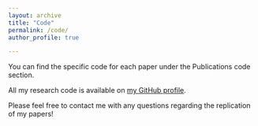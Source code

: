 ```yaml
---
layout: archive
title: "Code"
permalink: /code/
author_profile: true

---
```

  
You can find the specific code for each paper under the Publications code section.

All my research code is available on [my GitHub profile](https://github.com/aliciagarciasierra).

Please feel free to contact me with any questions regarding the replication of my papers!
